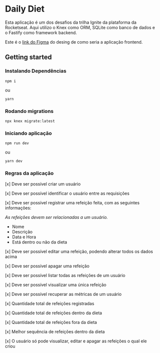 # Daily Diet
Esta aplicação é um dos desafios da trilha Ignite da plataforma da Rocketseat. Aqui utilizo o Knex como ORM, SQLite como banco de dados e o Fastify como framework backend.

Este é o [link do Figma](https://www.figma.com/community/file/1218573349379609244/Daily-Diet-%E2%80%A2-Desafio-React-Native) do desing de como seria a aplicação frontend.

## Getting started

### Instalando Dependências

```
npm i
```

ou


```
yarn
```

### Rodando migrations

```
npx knex migrate:latest
```

### Iniciando aplicação

```
npm run dev
```

ou

```
yarn dev
```

### Regras da aplicação

[x] Deve ser possível criar um usuário

[x] Deve ser possível identificar o usuário entre as requisições

[x] Deve ser possível registrar uma refeição feita, com as seguintes informações:
    
  *As refeições devem ser relacionadas a um usuário.*
  
  - Nome
  - Descrição
  - Data e Hora
  - Está dentro ou não da dieta
  
[x] Deve ser possível editar uma refeição, podendo alterar todos os dados acima

[x] Deve ser possível apagar uma refeição

[x] Deve ser possível listar todas as refeições de um usuário

[x] Deve ser possível visualizar uma única refeição

[x] Deve ser possível recuperar as métricas de um usuário

  [x] Quantidade total de refeições registradas

  [x] Quantidade total de refeições dentro da dieta

  [x] Quantidade total de refeições fora da dieta

  [x] Melhor sequência de refeições dentro da dieta

[x] O usuário só pode visualizar, editar e apagar as refeições o qual ele criou